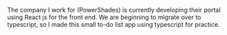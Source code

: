 The company I work for (PowerShades) is currently developing their portal
using React js for the front end. We are beginning to migrate over to typescript, 
so I made this small to-do list app using typescript for practice.
